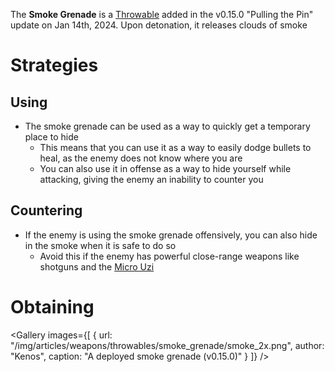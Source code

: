 <Stub />

The **Smoke Grenade** is a [Throwable](/throwables) added in the v0.15.0 "Pulling the Pin" update on Jan 14th, 2024. Upon detonation, it releases clouds of smoke

# Strategies

## Using

- The smoke grenade can be used as a way to quickly get a temporary place to hide
  - This means that you can use it as a way to easily dodge bullets to heal, as the enemy does not know where you are
  - You can also use it in offense as a way to hide yourself while attacking, giving the enemy an inability to counter you

## Countering

- If the enemy is using the smoke grenade offensively, you can also hide in the smoke when it is safe to do so
  - Avoid this if the enemy has powerful close-range weapons like shotguns and the [Micro Uzi](/weapons/guns/micro_uzi)

# Obtaining

<Gallery
  images={[
    {
      url: "/img/articles/weapons/throwables/smoke_grenade/smoke_2x.png",
      author: "Kenos",
      caption: "A deployed smoke grenade (v0.15.0)"
    }
]}
/>
